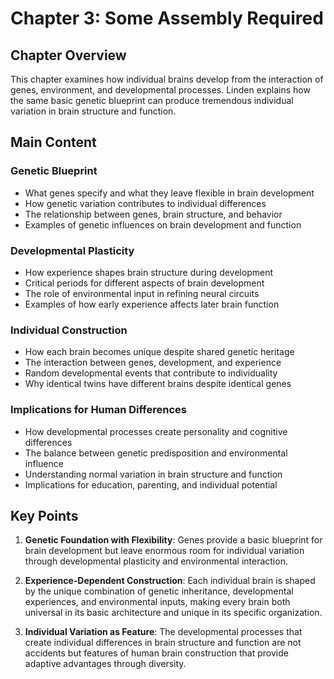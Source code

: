 # Chapter 3: Some Assembly Required

## Chapter Overview
This chapter examines how individual brains develop from the interaction of genes, environment, and developmental processes. Linden explains how the same basic genetic blueprint can produce tremendous individual variation in brain structure and function.

## Main Content

### Genetic Blueprint
- What genes specify and what they leave flexible in brain development
- How genetic variation contributes to individual differences
- The relationship between genes, brain structure, and behavior
- Examples of genetic influences on brain development and function

### Developmental Plasticity
- How experience shapes brain structure during development
- Critical periods for different aspects of brain development
- The role of environmental input in refining neural circuits
- Examples of how early experience affects later brain function

### Individual Construction
- How each brain becomes unique despite shared genetic heritage
- The interaction between genes, development, and experience
- Random developmental events that contribute to individuality
- Why identical twins have different brains despite identical genes

### Implications for Human Differences
- How developmental processes create personality and cognitive differences
- The balance between genetic predisposition and environmental influence
- Understanding normal variation in brain structure and function
- Implications for education, parenting, and individual potential

## Key Points

1. **Genetic Foundation with Flexibility**: Genes provide a basic blueprint for brain development but leave enormous room for individual variation through developmental plasticity and environmental interaction.

2. **Experience-Dependent Construction**: Each individual brain is shaped by the unique combination of genetic inheritance, developmental experiences, and environmental inputs, making every brain both universal in its basic architecture and unique in its specific organization.

3. **Individual Variation as Feature**: The developmental processes that create individual differences in brain structure and function are not accidents but features of human brain construction that provide adaptive advantages through diversity.